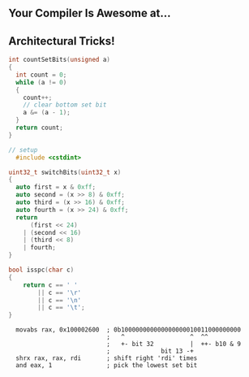 <div class="white-bg">
<h2>Your Compiler Is Awesome at...</h2>
<h2 class="fragment">Architectural Tricks!</h2>
</div>


```cpp
int countSetBits(unsigned a)
{
  int count = 0;
  while (a != 0)
  {
    count++;
    // clear bottom set bit
    a &= (a - 1);
  }
  return count;
}
```


```cpp
// setup
  #include <cstdint>

uint32_t switchBits(uint32_t x)
{
  auto first = x & 0xff;
  auto second = (x >> 8) & 0xff;
  auto third = (x >> 16) & 0xff;
  auto fourth = (x >> 24) & 0xff;
  return 
      (first << 24)
    | (second << 16)
    | (third << 8)
    | fourth;
}
```


```cpp
bool isspc(char c)
{
    return c == ' '
        || c == '\r'
        || c == '\n'
        || c == '\t';
}
```


```x86asm
  movabs rax, 0x100002600  ; 0b100000000000000000010011000000000
                           ;   ^                  ^  ^^
                           ;   +- bit 32          |  ++- b10 & 9
                           ;              bit 13 -+
  shrx rax, rax, rdi       ; shift right 'rdi' times
  and eax, 1               ; pick the lowest set bit
```
